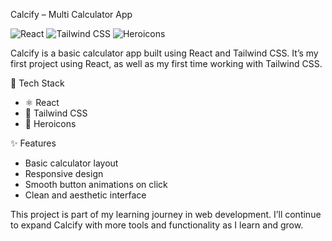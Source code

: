 Calcify – Multi Calculator App

![React](https://img.shields.io/badge/React-20232A?style=for-the-badge&logo=react&logoColor=61DAFB)
![Tailwind CSS](https://img.shields.io/badge/TailwindCSS-0F172A?style=for-the-badge&logo=tailwind-css&logoColor=38BDF8)
![Heroicons](https://img.shields.io/badge/Heroicons-0F172A?style=for-the-badge&logo=heroicons&logoColor=FFFFFF)

Calcify is a basic calculator app built using React and Tailwind CSS.
It’s my first project using React, as well as my first time working with Tailwind CSS.

🔧 Tech Stack

- ⚛️ React
- 🎨 Tailwind CSS
- 🔔 Heroicons

✨ Features

- Basic calculator layout
- Responsive design
- Smooth button animations on click
- Clean and aesthetic interface

This project is part of my learning journey in web development.
I’ll continue to expand Calcify with more tools and functionality as I learn and grow.
